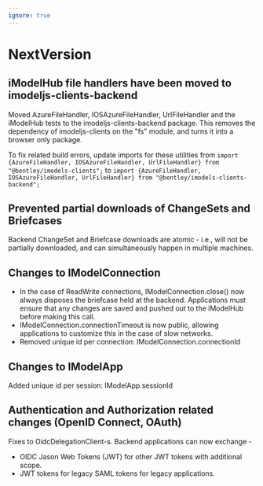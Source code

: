 ```yaml
---
ignore: true
---
```

# NextVersion

## iModelHub file handlers have been moved to imodeljs-clients-backend

Moved AzureFileHandler, IOSAzureFileHandler, UrlFileHandler and the iModelHub tests to the imodeljs-clients-backend package. This removes the dependency of imodeljs-clients on the "fs" module, and turns it into a browser only package.

To fix related build errors, update imports for these utilities from
```import {AzureFileHandler, IOSAzureFileHandler, UrlFileHandler} from "@bentley/imodels-clients";```
to
```import {AzureFileHandler, IOSAzureFileHandler, UrlFileHandler} from "@bentley/imodels-clients-backend";```

## Prevented partial downloads of ChangeSets and Briefcases

Backend ChangeSet and Briefcase downloads are atomic - i.e., will not be partially downloaded, and can simultaneously happen in multiple machines.

## Changes to IModelConnection

* In the case of ReadWrite connections, IModelConnection.close() now always disposes the briefcase held at the backend. Applications must ensure that any changes are saved and pushed out to the iModelHub before making this call.
* IModelConnection.connectionTimeout is now public, allowing applications to customize this in the case of slow networks.
* Removed unique id per connection: IModelConnection.connectionId

## Changes to IModelApp

Added unique id per session: IModelApp.sessionId

## Authentication and Authorization related changes (OpenID Connect, OAuth)

Fixes to OidcDelegationClient-s. Backend applications can now exchange -
* OIDC Jason Web Tokens (JWT) for other JWT tokens with additional scope.
* JWT tokens for legacy SAML tokens for legacy applications.
